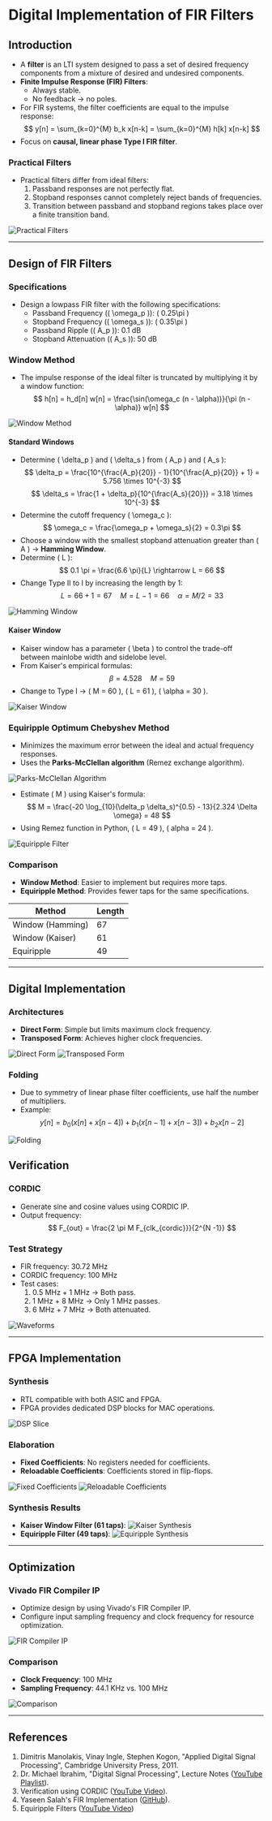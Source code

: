 # Digital Implementation of FIR Filters

## Introduction

- A **filter** is an LTI system designed to pass a set of desired frequency components from a mixture of desired and undesired components.
- **Finite Impulse Response (FIR) Filters**:
  - Always stable.
  - No feedback → no poles.
- For FIR systems, the filter coefficients are equal to the impulse response:
  $$
  y[n] = \sum_{k=0}^{M} b_k x[n-k] = \sum_{k=0}^{M} h[k] x[n-k]
  $$
- Focus on **causal, linear phase Type I FIR filter**.

### Practical Filters

- Practical filters differ from ideal filters:
  1. Passband responses are not perfectly flat.
  2. Stopband responses cannot completely reject bands of frequencies.
  3. Transition between passband and stopband regions takes place over a finite transition band.

![Practical Filters](images/1.png)

---

## Design of FIR Filters

### Specifications

- Design a lowpass FIR filter with the following specifications:
  - Passband Frequency (\( \omega_p \)): \( 0.25\pi \)
  - Stopband Frequency (\( \omega_s \)): \( 0.35\pi \)
  - Passband Ripple (\( A_p \)): 0.1 dB
  - Stopband Attenuation (\( A_s \)): 50 dB

### Window Method

- The impulse response of the ideal filter is truncated by multiplying it by a window function:
  $$
  h[n] = h_d[n] w[n] = \frac{\sin(\omega_c (n - \alpha))}{\pi (n - \alpha)} w[n]
  $$

![Window Method](images/2.png)

#### Standard Windows

- Determine \( \delta_p \) and \( \delta_s \) from \( A_p \) and \( A_s \):
  $$
  \delta_p = \frac{10^{\frac{A_p}{20}} - 1}{10^{\frac{A_p}{20}} + 1} = 5.756 \times 10^{-3}
  $$
  $$
  \delta_s = \frac{1 + \delta_p}{10^{\frac{A_s}{20}}} = 3.18 \times 10^{-3}
  $$
- Determine the cutoff frequency \( \omega_c \):
  $$
  \omega_c = \frac{\omega_p + \omega_s}{2} = 0.3\pi
  $$
- Choose a window with the smallest stopband attenuation greater than \( A \) → **Hamming Window**.
- Determine \( L \):
  $$
  0.1 \pi = \frac{6.6 \pi}{L} \rightarrow L = 66
  $$
- Change Type II to I by increasing the length by 1:
  $$
  L = 66 + 1 = 67 \quad M = L - 1 = 66 \quad \alpha = M/2 = 33
  $$

![Hamming Window](images/3.png)

#### Kaiser Window

- Kaiser window has a parameter \( \beta \) to control the trade-off between mainlobe width and sidelobe level.
- From Kaiser's empirical formulas:
  $$
  \beta = 4.528 \quad M = 59
  $$
- Change to Type I → \( M = 60 \), \( L = 61 \), \( \alpha = 30 \).

![Kaiser Window](images/6.png)

### Equiripple Optimum Chebyshev Method

- Minimizes the maximum error between the ideal and actual frequency responses.
- Uses the **Parks-McClellan algorithm** (Remez exchange algorithm).

![Parks-McClellan Algorithm](images/8.png)

- Estimate \( M \) using Kaiser's formula:
  $$
  M = \frac{-20 \log_{10}(\delta_p \delta_s)^{0.5} - 13}{2.324 \Delta \omega} = 48
  $$
- Using Remez function in Python, \( L = 49 \), \( alpha = 24 \).

![Equiripple Filter](images/9.png)

### Comparison

- **Window Method**: Easier to implement but requires more taps.
- **Equiripple Method**: Provides fewer taps for the same specifications.

| Method           | Length |
|------------------|--------|
| Window (Hamming) | 67     |
| Window (Kaiser)  | 61     |
| Equiripple       | 49     |

---

## Digital Implementation

### Architectures

- **Direct Form**: Simple but limits maximum clock frequency.
- **Transposed Form**: Achieves higher clock frequencies.

![Direct Form](images/11.png)
![Transposed Form](images/12.png)

### Folding

- Due to symmetry of linear phase filter coefficients, use half the number of multipliers.
- Example:
  $$
  y[n] = b_0 (x[n] + x[n-4]) + b_1 (x[n-1] + x[n-3]) + b_2 x[n-2]
  $$

![Folding](images/13.png)

## Verification

### CORDIC

- Generate sine and cosine values using CORDIC IP.
- Output frequency:
  $$
  F_{out} = \frac{2 \pi M F_{clk_{cordic}}}{2^{N -1}}
  $$

### Test Strategy

- FIR frequency: 30.72 MHz
- CORDIC frequency: 100 MHz
- Test cases:
  1. 0.5 MHz + 1 MHz → Both pass.
  2. 1 MHz + 8 MHz → Only 1 MHz passes.
  3. 6 MHz + 7 MHz → Both attenuated.

![Waveforms](images/16.png)

---

## FPGA Implementation

### Synthesis

- RTL compatible with both ASIC and FPGA.
- FPGA provides dedicated DSP blocks for MAC operations.

![DSP Slice](images/23.png)

### Elaboration

- **Fixed Coefficients**: No registers needed for coefficients.
- **Reloadable Coefficients**: Coefficients stored in flip-flops.

![Fixed Coefficients](images/19.png)
![Reloadable Coefficients](images/20.png)

### Synthesis Results

- **Kaiser Window Filter (61 taps)**:
  ![Kaiser Synthesis](images/21.png)
- **Equiripple Filter (49 taps)**:
  ![Equiripple Synthesis](images/24.png)

---

## Optimization

### Vivado FIR Compiler IP

- Optimize design by using Vivado's FIR Compiler IP.
- Configure input sampling frequency and clock frequency for resource optimization.

![FIR Compiler IP](images/28.png)

### Comparison

- **Clock Frequency**: 100 MHz
- **Sampling Frequency**: 44.1 KHz vs. 100 MHz

![Comparison](images/31.png)

---

## References

1. Dimitris Manolakis, Vinay Ingle, Stephen Kogon, "Applied Digital Signal Processing", Cambridge University Press, 2011.
2. Dr. Michael Ibrahim, "Digital Signal Processing", Lecture Notes ([YouTube Playlist](https://www.youtube.com/playlist?list=PLn8PRpmsu08pQBgjxYFXSs3JZ1jJ5J4g_)).
3. Verification using CORDIC ([YouTube Video](https://youtu.be/RvvOLhBH7-k?si=aLO5mTJ4wiBkYl-k)).
4. Yaseen Salah's FIR Implementation ([GitHub](https://github.com/yaseensalah/Digital-Design-of-FIR-Filter)).
5. Equiripple Filters ([YouTube Video](https://youtu.be/nmYsTs-TRyE?si=2y_NyToNJQ8StUkH))
